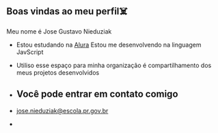 ## Boas vindas ao meu perfil☠️

Meu nome é Jose Gustavo Nieduziak

- Estou estudando na [Alura](https://ww.alura.com.br)
 Estou me desenvolvendo na linguagem JavScript
- Utiliso esse espaço para minha organização é compartilhamento dos meus projetos desenvolvidos

- ## Você pode entrar em contato comigo
 
- jose.nieduziak@escola.pr.gov.br

-  
